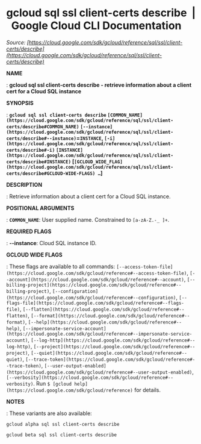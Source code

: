 # gcloud sql ssl client-certs describe  |  Google Cloud CLI Documentation

*Source: [https://cloud.google.com/sdk/gcloud/reference/sql/ssl/client-certs/describe](https://cloud.google.com/sdk/gcloud/reference/sql/ssl/client-certs/describe)*

**NAME**

: **gcloud sql ssl client-certs describe - retrieve information about a client cert for a Cloud SQL instance**

**SYNOPSIS**

: **`gcloud sql ssl client-certs describe` `[COMMON_NAME](https://cloud.google.com/sdk/gcloud/reference/sql/ssl/client-certs/describe#COMMON_NAME)` `[--instance](https://cloud.google.com/sdk/gcloud/reference/sql/ssl/client-certs/describe#--instance)`=`INSTANCE`, `[-i](https://cloud.google.com/sdk/gcloud/reference/sql/ssl/client-certs/describe#-i)` `[INSTANCE](https://cloud.google.com/sdk/gcloud/reference/sql/ssl/client-certs/describe#INSTANCE)` [`[GCLOUD_WIDE_FLAG](https://cloud.google.com/sdk/gcloud/reference/sql/ssl/client-certs/describe#GCLOUD-WIDE-FLAGS) …`]**

**DESCRIPTION**

: Retrieve information about a client cert for a Cloud SQL instance.

**POSITIONAL ARGUMENTS**

: **`COMMON_NAME`**:
User supplied name. Constrained to `[a-zA-Z.-_ ]+`.

**REQUIRED FLAGS**

: **--instance**:
Cloud SQL instance ID.

**GCLOUD WIDE FLAGS**

: These flags are available to all commands: `[--access-token-file](https://cloud.google.com/sdk/gcloud/reference#--access-token-file)`,
`[--account](https://cloud.google.com/sdk/gcloud/reference#--account)`, `[--billing-project](https://cloud.google.com/sdk/gcloud/reference#--billing-project)`,
`[--configuration](https://cloud.google.com/sdk/gcloud/reference#--configuration)`,
`[--flags-file](https://cloud.google.com/sdk/gcloud/reference#--flags-file)`,
`[--flatten](https://cloud.google.com/sdk/gcloud/reference#--flatten)`, `[--format](https://cloud.google.com/sdk/gcloud/reference#--format)`, `[--help](https://cloud.google.com/sdk/gcloud/reference#--help)`, `[--impersonate-service-account](https://cloud.google.com/sdk/gcloud/reference#--impersonate-service-account)`,
`[--log-http](https://cloud.google.com/sdk/gcloud/reference#--log-http)`,
`[--project](https://cloud.google.com/sdk/gcloud/reference#--project)`, `[--quiet](https://cloud.google.com/sdk/gcloud/reference#--quiet)`, `[--trace-token](https://cloud.google.com/sdk/gcloud/reference#--trace-token)`, `[--user-output-enabled](https://cloud.google.com/sdk/gcloud/reference#--user-output-enabled)`,
`[--verbosity](https://cloud.google.com/sdk/gcloud/reference#--verbosity)`.
Run `$ [gcloud help](https://cloud.google.com/sdk/gcloud/reference)` for details.

**NOTES**

: These variants are also available:

```
gcloud alpha sql ssl client-certs describe
```

```
gcloud beta sql ssl client-certs describe
```